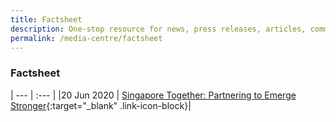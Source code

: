 ```yaml
---
title: Factsheet
description: One-stop resource for news, press releases, articles, commentary and speeches.
permalink: /media-centre/factsheet
---
```


### Factsheet

| --- | :--- |
|20 Jun 2020 | [Singapore Together: Partnering to Emerge Stronger](/files/Factsheet_Singapore_Together_Partnering_to_Emerge_Stronger_20_June.pdf){:target="_blank" .link-icon-block}|